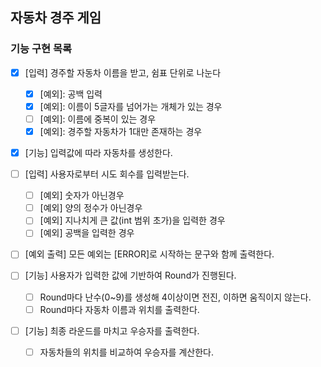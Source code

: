 ## 자동차 경주 게임

### 기능 구현 목록

- [x] [입력] 경주할 자동차 이름을 받고, 쉼표 단위로 나눈다
  - [x] [예외]: 공백 입력
  - [x] [예외]: 이름이 5글자를 넘어가는 개체가 있는 경우
  - [ ] [예외]: 이름에 중복이 있는 경우
  - [x] [예외]: 경주할 자동차가 1대만 존재하는 경우
  
- [x] [기능] 입력값에 따라 자동차를 생성한다.
- [ ] [입력] 사용자로부터 시도 회수를 입력받는다.
  - [ ] [예외] 숫자가 아닌경우
  - [ ] [예외] 양의 정수가 아닌경우
  - [ ] [예외] 지나치게 큰 값(int 범위 초가)을 입력한 경우
  - [ ] [예외] 공백을 입력한 경우

- [ ] [예외 출력] 모든 예외는 [ERROR]로 시작하는 문구와 함께 출력한다.

- [ ] [기능] 사용자가 입력한 값에 기반하여 Round가 진행된다.
  - [ ] Round마다 난수(0~9)를 생성해 4이상이면 전진, 이하면 움직이지 않는다.
  - [ ] Round마다 자동차 이름과 위치를 출력한다.
  
- [ ] [기능] 최종 라운드를 마치고 우승자를 출력한다.
  - [ ] 자동차들의 위치를 비교하여 우승자를 계산한다.
